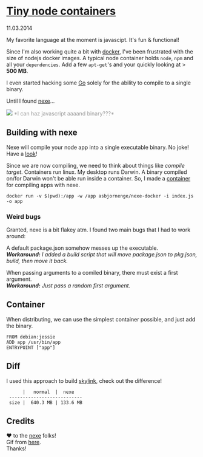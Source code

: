 # [Tiny node containers](/wwc/tiny_node_containers.html)
<div class="date">11.03.2014</div>

My favorite language at the moment is javascipt. It's fun & functional!

Since I'm also working quite a bit with [docker](http://docker.io), I've been frustrated with the size of nodejs docker images. A typical node container holds <code>node</code>, <code>npm</code> and all your <code>dependencies</code>. Add a few <code>apt-get</code>'s and your quickly looking at > **500 MB**.

I even started hacking some [Go](http://golang.org/) solely for the ability to compile to a single binary.

Until I found [nexe](https://github.com/crcn/nexe)...

<img src="https://raw.github.com/jglovier/gifs/gh-pages/excited/ace-ventura-dance.gif" />  
<font color="#999">*I can haz javascript aaaand binary???*</font>  

## Building with nexe

Nexe will compile your node app into a single executable binary. No joke! Have a [look](https://github.com/crcn/nexe)!

Since we are now compiling, we need to think about things like *compile target*. Containers run linux. My desktop runs Darwin. A binary compiled on/for Darwin won't be able run inside a container. So, I made a [container](https://index.docker.io/u/asbjornenge/skylink/) for compiling apps with nexe.
 
	docker run -v $(pwd):/app -w /app asbjornenge/nexe-docker -i index.js -o app

### Weird bugs

Granted, nexe is a bit flakey atm. I found two main bugs that I had to work around:

A default package.json somehow messes up the executable.  
***Workaround:*** *I added a build script that will move package.json to pkg.json, build, then move it back.*  

When passing arguments to a comiled binary, there must exist a first argument.  
***Workaround:*** *Just pass a random first argument.*

## Container

When distributing, we can use the simplest container possible, and just add the binary.

	FROM debian:jessie
	ADD app /usr/bin/app
	ENTRYPOINT ["app"]
	
## Diff

I used this approach to build [skylink](https://github.com/asbjornenge/skylink), check out the difference!

	      |   normal  |  nexe
	 ---------------------------
	 size |  640.3 MB | 133.6 MB

## Credits

♥ to the [nexe](https://github.com/crcn/nexe) folks!  
Gif from [here](https://github.com/jglovier/gifs).  
Thanks!